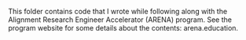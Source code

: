 This folder contains code that I wrote while following along with the Alignment Research Engineer Accelerator (ARENA) program. See the program website for some details about the contents: arena.education.

